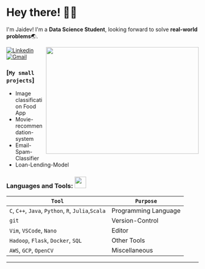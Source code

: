 <!-- Greeting -->
# Hey there! :wave::smiley:

<!--Introduction -->
I'm Jaidev! I'm a **Data Science Student**, looking forward to solve **real-world problems**:earth_asia:. 
<br>

<img align="right" width="400" height="280" src="https://github.com/abhisheknaiidu/abhisheknaiidu/blob/master/code.gif"></img>

<!-- Your badges -->
[![Linkedin](https://img.shields.io/badge/-Jaidev-blue?style=flat&logo=Linkedin&logoColor=white)](https://www.linkedin.com/in/jaidev-rawat-9886631b1/)
[![Gmail](https://img.shields.io/badge/-jaidevrawat2006-c14438?style=flat&logo=Gmail&logoColor=white)](mailto:jaidevrawat2006@gmail.com)

### [**`My small projects`**]<br>

- Image classification Food App
- Movie-recommendation-system
- Email-Spam-Classifier
- Loan-Lending-Model



 ### Languages and Tools: <img src="https://media.giphy.com/media/WUlplcMpOCEmTGBtBW/giphy.gif" width="30">

 `Tool` | `Purpose`
---|---
`C`, `C++`, `Java`, `Python`, `R`, `Julia`,`Scala` | Programming Language
`git` | Version-Control
`Vim`, `VSCode`, `Nano` | Editor
`Hadoop`, `Flask`, `Docker`, `SQL` | Other Tools
`AWS`, `GCP`, `OpenCV` | Miscellaneous
---
 

<p>
    <br>
   

